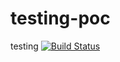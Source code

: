 # testing-poc
testing
[![Build Status](https://dev.azure.com/v-faabd/PipelinePOC/_apis/build/status/Faizankhanabdul.testing-poc%20(1)?branchName=master)](https://dev.azure.com/v-faabd/PipelinePOC/_build/latest?definitionId=2&branchName=master)
